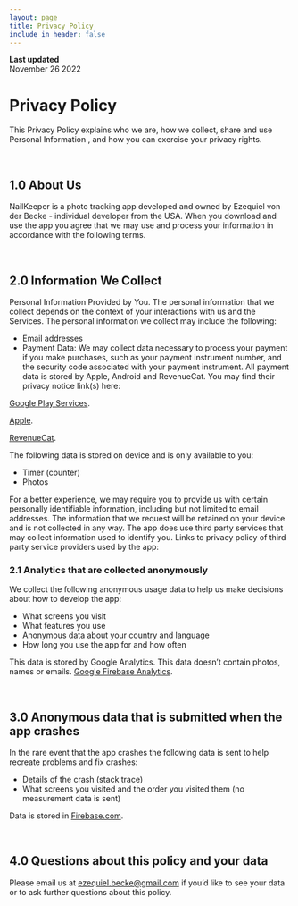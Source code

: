 ```yaml
---
layout: page
title: Privacy Policy
include_in_header: false
---
```


**Last updated**  
November 26 2022

# Privacy Policy
This Privacy Policy explains who we are, how we collect, share and use Personal Information , and how you can exercise your privacy rights.

<br>

## 1.0 About Us
NailKeeper is a photo tracking app developed and owned by Ezequiel von der Becke - individual developer from the USA. When you download and use the app you agree that we may use and process your information in accordance with the following terms. 

<br>

## 2.0 Information We Collect

Personal Information Provided by You. The personal information that we collect depends on the context of your interactions with us and the Services. The personal information we collect may include the following:

- Email addresses
- Payment Data: We may collect data necessary to process your payment if you make purchases, such as your payment instrument number, and the security code associated with your payment instrument. All payment data is stored by Apple, Android and RevenueCat. You may find their privacy notice link(s) here:

[Google Play Services](https://policies.google.com/privacy).

[Apple](https://www.apple.com/legal/privacy/data/en/apple-pay/and).

[RevenueCat](https://www.revenuecat.com/privacy/).


The following data is stored on device and is only available to you: 

- Timer (counter)
- Photos 


For a better experience, we may require you to provide us with certain personally identifiable information, including but not limited to email addresses. The information that we request will be retained on your device and is not collected in any way.
The app does use third party services that may collect information used to identify you.
Links to privacy policy of third party service providers used by the app:

### 2.1 Analytics that are collected anonymously
We collect the following anonymous usage data to help us make decisions about how to develop the app: 
- What screens you visit 
- What features you use 
- Anonymous data about your country and language 
- How long you use the app for and how often 

This data is stored by Google Analytics. This data doesn’t contain photos, names or emails.
[Google Firebase Analytics](https://firebase.google.com/policies/analytics).

<br>

## 3.0 Anonymous data that is submitted when the app crashes 
In the rare event that the app crashes the following data is sent to help recreate problems and fix crashes: 

- Details of the crash (stack trace) 
- What screens you visited and the order you visited them (no measurement data is sent) 

Data is stored in [Firebase.com](https://firebase.google.com/policies/analytics).

<br>

## 4.0 Questions about this policy and your data 
Please email us at ezequiel.becke@gmail.com if you’d like to see your data or to ask further questions about this policy.
